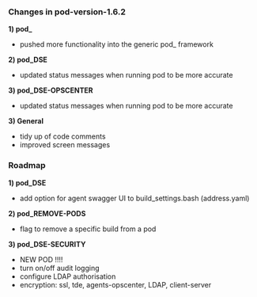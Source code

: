 
### Changes in pod-version-1.6.2

**1) pod_**    

+ pushed more functionality into the generic pod_ framework   

**2) pod_DSE**        

+ updated status messages when running pod to be more accurate             

**3) pod_DSE-OPSCENTER**

+ updated status messages when running pod to be more accurate   

**3) General**    

+ tidy up of code comments    
+ improved screen messages    

### Roadmap

**1) pod_DSE**   

+ add option for agent swagger UI to build_settings.bash (address.yaml)    

**2) pod_REMOVE-PODS**    

+ flag to remove a specific build from a pod

**3) pod_DSE-SECURITY**    

+ NEW POD !!!!    
+ turn on/off audit logging
+ configure LDAP authorisation
+ encryption:
    ssl, tde, agents-opscenter, LDAP, client-server
